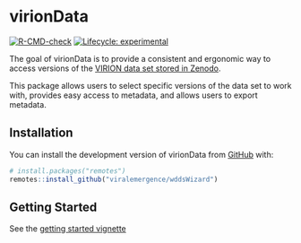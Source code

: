 
# virionData

<!-- badges: start -->
[![R-CMD-check](https://github.com/viralemergence/virionData/actions/workflows/R-CMD-check.yaml/badge.svg)](https://github.com/viralemergence/virionData/actions/workflows/R-CMD-check.yaml)
[![Lifecycle: experimental](https://img.shields.io/badge/lifecycle-experimental-orange.svg)](https://lifecycle.r-lib.org/articles/stages.html#experimental)
<!-- badges: end -->

The goal of virionData is to provide a consistent and ergonomic way to access
versions of the [VIRION data set stored in Zenodo](https://doi.org/10.5281/zenodo.15643003). 

This package allows users to select specific versions of the data set to work
with, provides easy access to metadata, and allows users to export metadata. 

## Installation

You can install the development version of virionData from [GitHub](https://github.com/) with:

``` r
# install.packages("remotes")
remotes::install_github("viralemergence/wddsWizard")
```

## Getting Started

See the [getting started vignette](https://viralemergence.github.io/virionData/articles/virionData.html)
